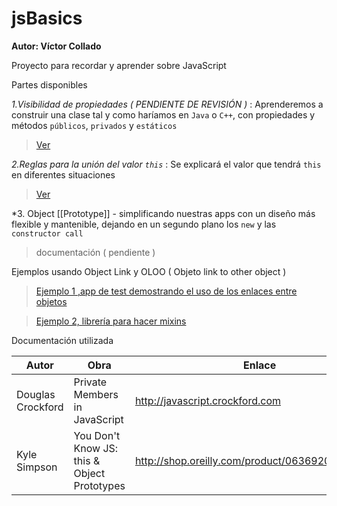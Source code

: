 # jsBasics

**Autor: Víctor Collado**

Proyecto para recordar y aprender sobre JavaScript

Partes disponibles

*1.Visibilidad de propiedades ( PENDIENTE DE REVISIÓN )* : Aprenderemos a construir una clase tal y como haríamos en `Java` o `C++`,
con propiedades y métodos `públicos`, `privados` y `estáticos` 

> [Ver](https://github.com/vcollado/jsBasics/blob/master/public_html/static/js/1.PropertiesVisibility.js)

*2.Reglas para la unión del valor `this`* : Se explicará el valor que tendrá `this` en diferentes situaciones

> [Ver](https://github.com/vcollado/jsBasics/blob/master/public_html/static/js/2.%20RulesFor_this_binding.js)

*3. Object [[Prototype]] - simplificando nuestras apps con un diseño más flexible y mantenible, dejando en un segundo plano los `new` y las `constructor call`
> documentación ( pendiente )

Ejemplos usando Object Link y OLOO ( Objeto link to other object )
> [Ejemplo 1 ,app de test demostrando el uso de los enlaces entre objetos](https://github.com/vcollado/jsBasics/blob/master/public_html/static/js/3.%20Object%20%5B%5BPrototype%5D%5D.js)

> [Ejemplo 2, librería para hacer mixins](https://github.com/vcollado/jsBasics/blob/master/public_html/static/js/_o.js)

Documentación utilizada

| Autor | Obra | Enlace |
|-------|------| -------|
|Douglas Crockford| Private Members in JavaScript|http://javascript.crockford.com|
|Kyle Simpson|You Don't Know JS: this & Object Prototypes|http://shop.oreilly.com/product/0636920033738.do|


